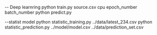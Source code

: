 -- Deep learnring
python train.py source.csv cpu epoch_number batch_number
python predict.py 

--statist model
python statistic_training.py ../data/latest_234.csv
python statistic_prediction.py ../model/model.csv ../data/prediction_set.csv


